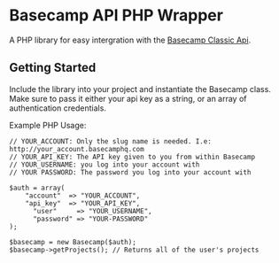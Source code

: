 Basecamp API PHP Wrapper
=========================

A PHP library for easy intergration with the [Basecamp Classic Api](https://github.com/37signals/basecamp-classic-api).

Getting Started
-----------------

Include the library into your project and instantiate the Basecamp class.
Make sure to pass it either your api key as a string, or an array of
authentication credentials.

Example PHP Usage:

    // YOUR_ACCOUNT: Only the slug name is needed. I.e: http://your_account.basecamphq.com
    // YOUR_API_KEY: The API key given to you from within Basecamp
    // YOUR_USERNAME: you log into your account with
    // YOUR PASSWORD: The password you log into your account with

    $auth = array(
        "account"  => "YOUR_ACCOUNT",
        "api_key"  => "YOUR_API_KEY",
	      "user"     => "YOUR_USERNAME",
	      "password" => "YOUR-PASSWORD"
    );

    $basecamp = new Basecamp($auth);
    $basecamp->getProjects(); // Returns all of the user's projects